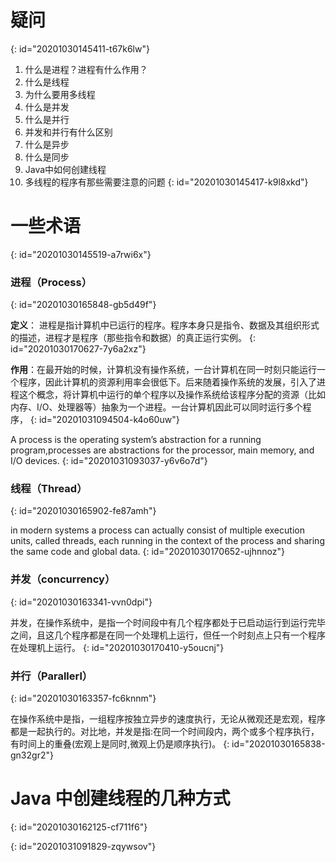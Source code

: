 # 疑问
{: id="20201030145411-t67k6lw"}

1. 什么是进程？进程有什么作用？
2. 什么是线程
3. 为什么要用多线程
4. 什么是并发
5. 什么是并行
6. 并发和并行有什么区别
7. 什么是异步
8. 什么是同步
9. Java中如何创建线程
10. 多线程的程序有那些需要注意的问题
{: id="20201030145417-k9l8xkd"}

# 一些术语
{: id="20201030145519-a7rwi6x"}

### 进程（Process）
{: id="20201030165848-gb5d49f"}

**定义**： 进程是指计算机中已运行的程序。程序本身只是指令、数据及其组织形式的描述，进程才是程序（那些指令和数据）的真正运行实例。
{: id="20201030170627-7y6a2xz"}

**作用**：在最开始的时候，计算机没有操作系统，一台计算机在同一时刻只能运行一个程序，因此计算机的资源利用率会很低下。后来随着操作系统的发展，引入了进程这个概念，将计算机中运行的单个程序以及操作系统给该程序分配的资源（比如内存、I/O、处理器等）抽象为一个进程。一台计算机因此可以同时运行多个程序，
{: id="20201031094504-k4o60uw"}

A process is the operating system’s abstraction for a running program,processes are abstractions for the processor, main memory, and I/O devices.
{: id="20201031093037-y6v6o7d"}

### 线程（Thread）
{: id="20201030165902-fe87amh"}

in modern systems a process can actually consist of multiple execution units, called threads, each running in the context of the process and sharing the same code and global data.
{: id="20201030170652-ujhnnoz"}

### 并发（concurrency）
{: id="20201030163341-vvn0dpi"}

并发，在操作系统中，是指一个时间段中有几个程序都处于已启动运行到运行完毕之间，且这几个程序都是在同一个处理机上运行，但任一个时刻点上只有一个程序在处理机上运行。
{: id="20201030170410-y5oucnj"}

### 并行（Parallerl）
{: id="20201030163357-fc6knnm"}

在操作系统中是指，一组程序按独立异步的速度执行，无论从微观还是宏观，程序都是一起执行的。对比地，并发是指:在同一个时间段内，两个或多个程序执行，有时间上的重叠(宏观上是同时,微观上仍是顺序执行)。
{: id="20201030165838-gn32gr2"}

# Java 中创建线程的几种方式
{: id="20201030162125-cf711f6"}

{: id="20201031091829-zqywsov"}
